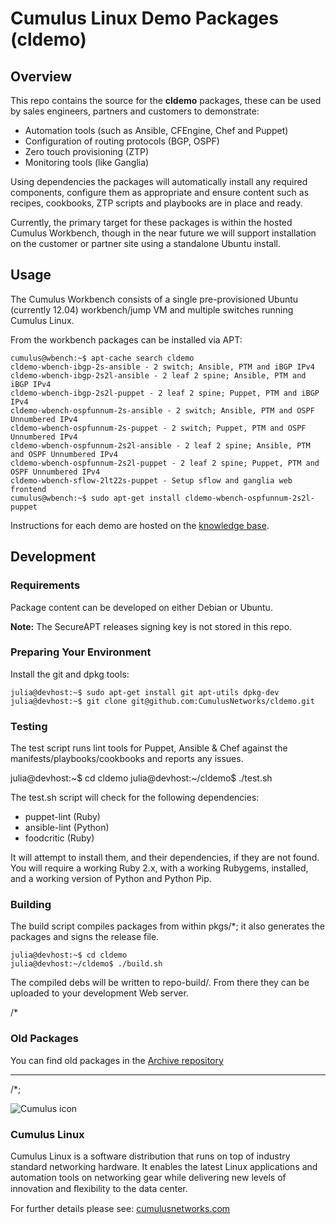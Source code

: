 # Cumulus Linux Demo Packages (cldemo)


## Overview

This repo contains the source for the **cldemo** packages, these can be used by sales engineers, partners and customers to demonstrate:

* Automation tools (such as Ansible, CFEngine, Chef and Puppet)
* Configuration of routing protocols (BGP, OSPF)
* Zero touch provisioning (ZTP)
* Monitoring tools (like Ganglia)

Using dependencies the packages will automatically install any required
components, configure them as appropriate and ensure content such as recipes,
cookbooks, ZTP scripts and playbooks are in place and ready.

Currently, the primary target for these packages is within the hosted Cumulus
Workbench, though in the near future we will support installation on the customer
or partner site using a standalone Ubuntu install.

## Usage

The Cumulus Workbench consists of a single pre-provisioned Ubuntu
(currently 12.04) workbench/jump VM and multiple switches running Cumulus Linux.

From the workbench packages can be installed via APT:

	cumulus@wbench:~$ apt-cache search cldemo
	cldemo-wbench-ibgp-2s-ansible - 2 switch; Ansible, PTM and iBGP IPv4
	cldemo-wbench-ibgp-2s2l-ansible - 2 leaf 2 spine; Ansible, PTM and iBGP IPv4
	cldemo-wbench-ibgp-2s2l-puppet - 2 leaf 2 spine; Puppet, PTM and iBGP IPv4
	cldemo-wbench-ospfunnum-2s-ansible - 2 switch; Ansible, PTM and OSPF Unnumbered IPv4
	cldemo-wbench-ospfunnum-2s-puppet - 2 switch; Puppet, PTM and OSPF Unnumbered IPv4
	cldemo-wbench-ospfunnum-2s2l-ansible - 2 leaf 2 spine; Ansible, PTM and OSPF Unnumbered IPv4
	cldemo-wbench-ospfunnum-2s2l-puppet - 2 leaf 2 spine; Puppet, PTM and OSPF Unnumbered IPv4
	cldemo-wbench-sflow-2lt22s-puppet - Setup sflow and ganglia web frontend
	cumulus@wbench:~$ sudo apt-get install cldemo-wbench-ospfunnum-2s2l-puppet

Instructions for each demo are hosted on the [knowledge base](https://support.cumulusnetworks.com/hc/en-us/sections/200398866-Demos-and-Training).

## Development

### Requirements

Package content can be developed on either Debian or Ubuntu.

**Note:** The SecureAPT releases signing key is not stored in this repo.

### Preparing Your Environment

Install the git and dpkg tools:

	julia@devhost:~$ sudo apt-get install git apt-utils dpkg-dev
	julia@devhost:~$ git clone git@github.com:CumulusNetworks/cldemo.git

### Testing

The test script runs lint tools for Puppet, Ansible & Chef against the
manifests/playbooks/cookbooks and reports any issues.

  julia@devhost:~$ cd cldemo
	julia@devhost:~/cldemo$ ./test.sh

The test.sh script will check for the following dependencies:

* puppet-lint (Ruby)
* ansible-lint (Python)
* foodcritic (Ruby)

It will attempt to install them, and their dependencies, if they are not
found. You will require a working Ruby 2.x, with a working Rubygems,
installed, and a working version of Python and Python Pip.

### Building

The build script compiles packages from within pkgs/*; it also generates the
packages and signs the release file.

	julia@devhost:~$ cd cldemo
	julia@devhost:~/cldemo$ ./build.sh

The compiled debs will be written to repo-build/. From there they can be uploaded
to your development Web server.

/*

### Old Packages

You can find old packages in the [Archive repository](https://github.com/CumulusNetworks/cldemo-archive)

---
/*;

![Cumulus icon](http://cumulusnetworks.com/static/cumulus/img/logo_2014.png)

### Cumulus Linux

Cumulus Linux is a software distribution that runs on top of industry standard
networking hardware. It enables the latest Linux applications and automation
tools on networking gear while delivering new levels of innovation and
ﬂexibility to the data center.

For further details please see: [cumulusnetworks.com](http://www.cumulusnetworks.com)
